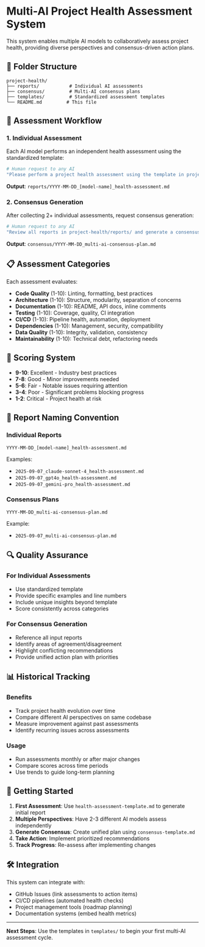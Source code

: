 # Multi-AI Project Health Assessment System

This system enables multiple AI models to collaboratively assess project health, providing diverse perspectives and consensus-driven action plans.

## 📁 Folder Structure

```
project-health/
├── reports/           # Individual AI assessments
├── consensus/         # Multi-AI consensus plans
├── templates/         # Standardized assessment templates
└── README.md         # This file
```

## 🔄 Assessment Workflow

### 1. Individual Assessment
Each AI model performs an independent health assessment using the standardized template:

```bash
# Human request to any AI
"Please perform a project health assessment using the template in project-health/templates/health-assessment-template.md"
```

**Output**: `reports/YYYY-MM-DD_[model-name]_health-assessment.md`

### 2. Consensus Generation
After collecting 2+ individual assessments, request consensus generation:

```bash
# Human request to any AI
"Review all reports in project-health/reports/ and generate a consensus plan using the template in project-health/templates/consensus-template.md"
```

**Output**: `consensus/YYYY-MM-DD_multi-ai-consensus-plan.md`

## 📋 Assessment Categories

Each assessment evaluates:

- **Code Quality** (1-10): Linting, formatting, best practices
- **Architecture** (1-10): Structure, modularity, separation of concerns  
- **Documentation** (1-10): README, API docs, inline comments
- **Testing** (1-10): Coverage, quality, CI integration
- **CI/CD** (1-10): Pipeline health, automation, deployment
- **Dependencies** (1-10): Management, security, compatibility
- **Data Quality** (1-10): Integrity, validation, consistency
- **Maintainability** (1-10): Technical debt, refactoring needs

## 🎯 Scoring System

- **9-10**: Excellent - Industry best practices
- **7-8**: Good - Minor improvements needed
- **5-6**: Fair - Notable issues requiring attention
- **3-4**: Poor - Significant problems blocking progress
- **1-2**: Critical - Project health at risk

## 📝 Report Naming Convention

### Individual Reports
`YYYY-MM-DD_[model-name]_health-assessment.md`

Examples:
- `2025-09-07_claude-sonnet-4_health-assessment.md`
- `2025-09-07_gpt4o_health-assessment.md`
- `2025-09-07_gemini-pro_health-assessment.md`

### Consensus Plans
`YYYY-MM-DD_multi-ai-consensus-plan.md`

Example:
- `2025-09-07_multi-ai-consensus-plan.md`

## 🔍 Quality Assurance

### For Individual Assessments
- Use standardized template
- Provide specific examples and line numbers
- Include unique insights beyond template
- Score consistently across categories

### For Consensus Generation
- Reference all input reports
- Identify areas of agreement/disagreement
- Highlight conflicting recommendations
- Provide unified action plan with priorities

## 📊 Historical Tracking

### Benefits
- Track project health evolution over time
- Compare different AI perspectives on same codebase
- Measure improvement against past assessments
- Identify recurring issues across assessments

### Usage
- Run assessments monthly or after major changes
- Compare scores across time periods
- Use trends to guide long-term planning

## 🚀 Getting Started

1. **First Assessment**: Use `health-assessment-template.md` to generate initial report
2. **Multiple Perspectives**: Have 2-3 different AI models assess independently  
3. **Generate Consensus**: Create unified plan using `consensus-template.md`
4. **Take Action**: Implement prioritized recommendations
5. **Track Progress**: Re-assess after implementing changes

## 🛠️ Integration

This system can integrate with:
- GitHub Issues (link assessments to action items)
- CI/CD pipelines (automated health checks)
- Project management tools (roadmap planning)
- Documentation systems (embed health metrics)

---

**Next Steps**: Use the templates in `templates/` to begin your first multi-AI assessment cycle.